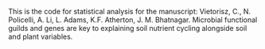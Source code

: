 This is the code for statistical analysis for the manuscript: Vietorisz, C., N. Policelli, A. Li, L. Adams, K.F. Atherton, J. M. Bhatnagar. Microbial functional guilds and genes are key to explaining soil nutrient cycling alongside soil and plant variables.

